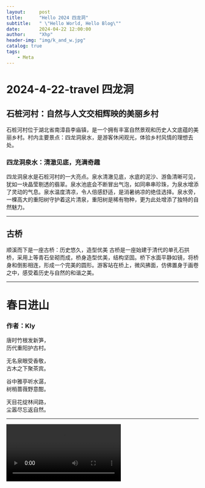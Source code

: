 ```yaml
---
layout:     post
title:      "Hello 2024 四龙洞"
subtitle:   " \"Hello World, Hello Blog\""
date:       2024-04-22 12:00:00
author:     "Xhp"
header-img: "img/k_and_w.jpg"
catalog: true
tags:
    - Meta
---
```


# 2024-4-22-travel 四龙洞

## 石桩河村：自然与人文交相辉映的美丽乡村

石桩河村位于湖北省南漳县李庙镇，是一个拥有丰富自然景观和历史人文底蕴的美丽乡村。村内主要景点：四龙洞泉水，是游客休闲观光，体验乡村风情的理想去处。

### 四龙洞泉水：清澈见底，充满奇趣

四龙洞泉水是石桩河村的一大亮点。泉水清澈见底，水底的泥沙、游鱼清晰可见，犹如一块晶莹剔透的翡翠。泉水池底会不断冒出气泡，如同串串珍珠，为泉水增添了灵动的气息。泉水温度清凉，令人倍感舒适，是消暑纳凉的绝佳选择。泉水旁，一棵高大的重阳树守护着这片清泉，重阳树是稀有物种，更为此处增添了独特的自然魅力。

***
## 古桥

顺溪而下是一座古桥：历史悠久，造型优美
古桥是一座始建于清代的单孔石拱桥，采用上等青石垒砌而成，桥身造型优美，结构坚固。桥下水面平静如镜，将桥身和倒影相连，形成一个完美的圆形。游客站在桥上，微风拂面，仿佛置身于画卷之中，感受着历史与自然的和谐之美。

***

# 春日进山
### 作者：Kly

唐时竹根发新笋，  
历代重阳护古村。

无名泉眼受香敬，  
古木之下聚茶宾。

谷中雅亭听水潺，  
树梢蔷薇野意酣。

天目花绽林间路，  
尘嚣尽忘返自然。

***

<video controls>
  <source src="https://cdn.jsdelivr.net/gh/xhplj/git-img/f9226296d5ed01fb05038db3bd07e39d.mp4" type="video/mp4">
</video>
